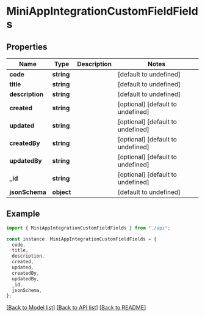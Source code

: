 # MiniAppIntegrationCustomFieldFields

## Properties

| Name            | Type       | Description | Notes                             |
| --------------- | ---------- | ----------- | --------------------------------- |
| **code**        | **string** |             | [default to undefined]            |
| **title**       | **string** |             | [default to undefined]            |
| **description** | **string** |             | [default to undefined]            |
| **created**     | **string** |             | [optional] [default to undefined] |
| **updated**     | **string** |             | [optional] [default to undefined] |
| **createdBy**   | **string** |             | [optional] [default to undefined] |
| **updatedBy**   | **string** |             | [optional] [default to undefined] |
| **\_id**        | **string** |             | [optional] [default to undefined] |
| **jsonSchema**  | **object** |             | [default to undefined]            |

## Example

```typescript
import { MiniAppIntegrationCustomFieldFields } from "./api";

const instance: MiniAppIntegrationCustomFieldFields = {
  code,
  title,
  description,
  created,
  updated,
  createdBy,
  updatedBy,
  _id,
  jsonSchema,
};
```

[[Back to Model list]](../README.md#documentation-for-models) [[Back to API list]](../README.md#documentation-for-api-endpoints) [[Back to README]](../README.md)

